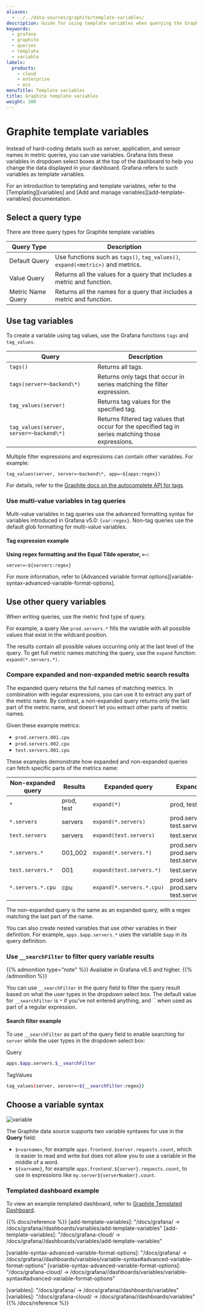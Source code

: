 ```yaml
---
aliases:
  - ../../data-sources/graphite/template-variables/
description: Guide for using template variables when querying the Graphite data source
keywords:
  - grafana
  - graphite
  - queries
  - template
  - variable
labels:
  products:
    - cloud
    - enterprise
    - oss
menuTitle: Template variables
title: Graphite template variables
weight: 300
---
```


# Graphite template variables

Instead of hard-coding details such as server, application, and sensor names in metric queries, you can use variables.
Grafana lists these variables in dropdown select boxes at the top of the dashboard to help you change the data displayed in your dashboard.
Grafana refers to such variables as template variables.

For an introduction to templating and template variables, refer to the [Templating][variables] and [Add and manage variables][add-template-variables] documentation.

## Select a query type

There are three query types for Graphite template variables

| Query Type        | Description                                                                     |
| ----------------- | ------------------------------------------------------------------------------- |
| Default Query     | Use functions such as `tags()`, `tag_values()`, `expand(<metric>)` and metrics. |
| Value Query       | Returns all the values for a query that includes a metric and function.         |
| Metric Name Query | Returns all the names for a query that includes a metric and function.          |

## Use tag variables

To create a variable using tag values, use the Grafana functions `tags` and `tag_values`.

| Query                                   | Description                                                                                        |
| --------------------------------------- | -------------------------------------------------------------------------------------------------- |
| `tags()`                                | Returns all tags.                                                                                  |
| `tags(server=~backend\*)`               | Returns only tags that occur in series matching the filter expression.                             |
| `tag_values(server)`                    | Returns tag values for the specified tag.                                                          |
| `tag_values(server, server=~backend\*)` | Returns filtered tag values that occur for the specified tag in series matching those expressions. |

Multiple filter expressions and expressions can contain other variables. For example:

```
tag_values(server, server=~backend\*, app=~${apps:regex})
```

For details, refer to the [Graphite docs on the autocomplete API for tags](http://graphite.readthedocs.io/en/latest/tags.html#auto-complete-support).

### Use multi-value variables in tag queries

Multi-value variables in tag queries use the advanced formatting syntax for variables introduced in Grafana v5.0: `{var:regex}`.
Non-tag queries use the default glob formatting for multi-value variables.

#### Tag expression example

**Using regex formatting and the Equal Tilde operator, `=~`:**

```text
server=~${servers:regex}
```

For more information, refer to [Advanced variable format options][variable-syntax-advanced-variable-format-options].

## Use other query variables

When writing queries, use the metric find type of query.

For example, a query like `prod.servers.*` fills the variable with all possible values that exist in the wildcard position.

The results contain all possible values occurring only at the last level of the query.
To get full metric names matching the query, use the `expand` function: `expand(*.servers.*)`.

### Compare expanded and non-expanded metric search results

The expanded query returns the full names of matching metrics.
In combination with regular expressions, you can use it to extract any part of the metric name.
By contrast, a non-expanded query returns only the last part of the metric name, and doesn't let you extract other parts of metric names.

Given these example metrics:

- `prod.servers.001.cpu`
- `prod.servers.002.cpu`
- `test.servers.001.cpu`

These examples demonstrate how expanded and non-expanded queries can fetch specific parts of the metrics name:

| Non-expanded query | Results    | Expanded query            | Expanded results                                                 |
| ------------------ | ---------- | ------------------------- | ---------------------------------------------------------------- |
| `*`                | prod, test | `expand(*)`               | prod, test                                                       |
| `*.servers`        | servers    | `expand(*.servers)`       | prod.servers, test.servers                                       |
| `test.servers`     | servers    | `expand(test.servers)`    | test.servers                                                     |
| `*.servers.*`      | 001,002    | `expand(*.servers.*)`     | prod.servers.001, prod.servers.002, test.servers.001             |
| `test.servers.*`   | 001        | `expand(test.servers.*)`  | test.servers.001                                                 |
| `*.servers.*.cpu`  | cpu        | `expand(*.servers.*.cpu)` | prod.servers.001.cpu, prod.servers.002.cpu, test.servers.001.cpu |

The non-expanded query is the same as an expanded query, with a regex matching the last part of the name.

You can also create nested variables that use other variables in their definition.
For example, `apps.$app.servers.*` uses the variable `$app` in its query definition.

### Use `__searchFilter` to filter query variable results

{{% admonition type="note" %}}
Available in Grafana v6.5 and higher.
{{% /admonition %}}

You can use `__searchFilter` in the query field to filter the query result based on what the user types in the dropdown select box.
The default value for `__searchFilter` is `*` if you've not entered anything, and `` when used as part of a regular expression.

#### Search filter example

To use `__searchFilter` as part of the query field to enable searching for `server` while the user types in the dropdown select box:

Query

```bash
apps.$app.servers.$__searchFilter
```

TagValues

```bash
tag_values(server, server=~${__searchFilter:regex})
```

## Choose a variable syntax

![variable](/static/img/docs/v2/templated_variable_parameter.png)

The Graphite data source supports two variable syntaxes for use in the **Query** field:

- `$<varname>`, for example `apps.frontend.$server.requests.count`, which is easier to read and write but does not allow you to use a variable in the middle of a word.
- `${varname}`, for example `apps.frontend.${server}.requests.count`, to use in expressions like `my.server${serverNumber}.count`.

### Templated dashboard example

To view an example templated dashboard, refer to [Graphite Templated Dashboard](https://play.grafana.org/dashboard/db/graphite-templated-nested).

{{% docs/reference %}}
[add-template-variables]: "/docs/grafana/ -> /docs/grafana/<GRAFANA VERSION>/dashboards/variables/add-template-variables"
[add-template-variables]: "/docs/grafana-cloud/ -> /docs/grafana/<GRAFANA VERSION>/dashboards/variables/add-template-variables"

[variable-syntax-advanced-variable-format-options]: "/docs/grafana/ -> /docs/grafana/<GRAFANA VERSION>/dashboards/variables/variable-syntax#advanced-variable-format-options"
[variable-syntax-advanced-variable-format-options]: "/docs/grafana-cloud/ -> /docs/grafana/<GRAFANA VERSION>/dashboards/variables/variable-syntax#advanced-variable-format-options"

[variables]: "/docs/grafana/ -> /docs/grafana/<GRAFANA VERSION>/dashboards/variables"
[variables]: "/docs/grafana-cloud/ -> /docs/grafana/<GRAFANA VERSION>/dashboards/variables"
{{% /docs/reference %}}
